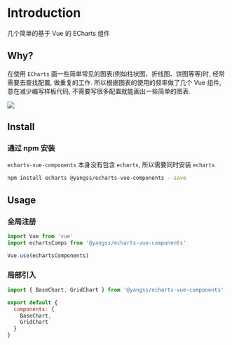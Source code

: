 # Introduction

几个简单的基于 Vue 的 ECharts 组件

## Why?

在使用 `ECharts` 画一些简单常见的图表(例如柱状图、折线图、饼图等等)时, 经常需要去查找配置, 做重复的工作. 所以根据图表的使用的频率做了几个 Vue 组件, 意在减少编写样板代码, 不需要写很多配置就能画出一些简单的图表.

<image src="./images/ratio.gif"/>

## Install

### 通过 npm 安装

`echarts-vue-components` 本身没有包含 `echarts`, 所以需要同时安装 `echarts`

```bash
npm install echarts @yangss/echarts-vue-components --save
```

## Usage

### 全局注册

```js
import Vue from 'vue'
import echartsComps from '@yangss/echarts-vue-components'

Vue.use(echartsComponents)
```

### 局部引入

```js
import { BaseChart, GridChart } from '@yangss/echarts-vue-components'

export default {
  components: {
    BaseChart,
    GridChart
  }
}
```
